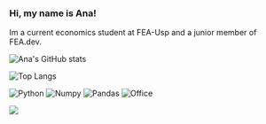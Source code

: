 ### Hi, my name is Ana!

Im a current economics student at FEA-Usp and a junior member of FEA.dev.

![Ana's GitHub stats](https://github-readme-stats.vercel.app/api?username=ana-werneck&show_icons=true&theme=dracula)

![Top Langs](https://github-readme-stats.vercel.app/api/top-langs/?username=ana-werneck&show_icons=true&theme=dracula)

![Python](https://img.shields.io/badge/Python-FFD43B?style=for-the-badge&logo=python&logoColor=blue)
![Numpy](https://img.shields.io/badge/Numpy-777BB4?style=for-the-badge&logo=numpy&logoColor=white)
![Pandas](https://img.shields.io/badge/Pandas-2C2D72?style=for-the-badge&logo=pandas&logoColor=white)
![Office](https://img.shields.io/badge/Microsoft_Office-D83B01?style=for-the-badge&logo=microsoft-office&logoColor=white)

  <a href="(https://www.linkedin.com/in/ana-werneck-a64029210/)" target="_blank"><img src="https://img.shields.io/badge/LinkedIn-0077B5?style=for-the-badge&logo=linkedin&logoColor=white" target="_blank"></a>
